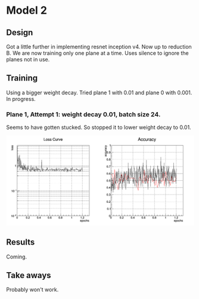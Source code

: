 # Model 2

## Design

Got a little further in implementing resnet inception v4. Now up to reduction B.  We are now training only one plane at a time. Uses silence to ignore the planes not in use.

## Training

Using a bigger weight decay.  Tried plane 1 with 0.01 and plane 0 with 0.001. In progress.

### Plane 1, Attempt 1: weight decay 0.01, batch size 24.  

Seems to have gotten stucked. So stopped it to lower weight decay to 0.01.

![Plane 1, Attempt1](https://github.com/LArbys/ubv4/blob/master/models/002/training_plot_plane1_attempt1.png)

## Results

Coming.

## Take aways

Probably won't work.

